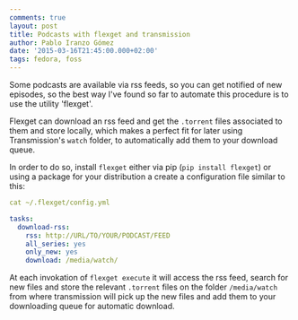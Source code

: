 ```yaml
---
comments: true
layout: post
title: Podcasts with flexget and transmission
author: Pablo Iranzo Gómez
date: '2015-03-16T21:45:00.000+02:00'
tags: fedora, foss
---
```

Some podcasts are available via rss feeds, so you can get notified of new episodes, so the best way I've found so far to automate this procedure is to use the utility 'flexget'.

Flexget can download an rss feed and get the `.torrent` files associated to them and store locally, which makes a perfect fit for later using Transmission's `watch` folder, to automatically add them to your download queue.

In order to do so, install `flexget` either via pip (`pip install flexget`) or using a package for your distribution a create a configuration file similar to this:

~~~yaml
cat ~/.flexget/config.yml

tasks:
  download-rss:
    rss: http://URL/TO/YOUR/PODCAST/FEED
    all_series: yes
    only_new: yes
    download: /media/watch/

~~~

At each invokation of `flexget execute` it will access the rss feed, search for new files and store the relevant `.torrent` files on the folder `/media/watch` from where transmission will pick up the new files and add them to your downloading queue for automatic download.
